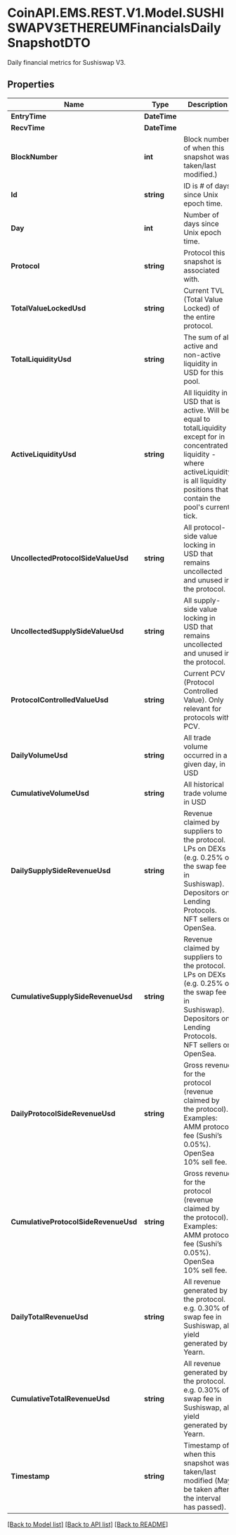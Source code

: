 # CoinAPI.EMS.REST.V1.Model.SUSHISWAPV3ETHEREUMFinancialsDailySnapshotDTO
Daily financial metrics for Sushiswap V3.

## Properties

Name | Type | Description | Notes
------------ | ------------- | ------------- | -------------
**EntryTime** | **DateTime** |  | [optional] 
**RecvTime** | **DateTime** |  | [optional] 
**BlockNumber** | **int** | Block number of when this snapshot was taken/last modified.) | [optional] 
**Id** | **string** | ID is # of days since Unix epoch time. | [optional] 
**Day** | **int** | Number of days since Unix epoch time. | [optional] 
**Protocol** | **string** | Protocol this snapshot is associated with. | [optional] 
**TotalValueLockedUsd** | **string** | Current TVL (Total Value Locked) of the entire protocol. | [optional] 
**TotalLiquidityUsd** | **string** | The sum of all active and non-active liquidity in USD for this pool. | [optional] 
**ActiveLiquidityUsd** | **string** | All liquidity in USD that is active. Will be equal to totalLiquidity except for in concentrated liquidity - where activeLiquidity is all liquidity positions that contain the pool&#39;s current tick. | [optional] 
**UncollectedProtocolSideValueUsd** | **string** | All protocol-side value locking in USD that remains uncollected and unused in the protocol. | [optional] 
**UncollectedSupplySideValueUsd** | **string** | All supply-side value locking in USD that remains uncollected and unused in the protocol. | [optional] 
**ProtocolControlledValueUsd** | **string** | Current PCV (Protocol Controlled Value). Only relevant for protocols with PCV. | [optional] 
**DailyVolumeUsd** | **string** | All trade volume occurred in a given day, in USD | [optional] 
**CumulativeVolumeUsd** | **string** | All historical trade volume in USD | [optional] 
**DailySupplySideRevenueUsd** | **string** | Revenue claimed by suppliers to the protocol. LPs on DEXs (e.g. 0.25% of the swap fee in Sushiswap). Depositors on Lending Protocols. NFT sellers on OpenSea. | [optional] 
**CumulativeSupplySideRevenueUsd** | **string** | Revenue claimed by suppliers to the protocol. LPs on DEXs (e.g. 0.25% of the swap fee in Sushiswap). Depositors on Lending Protocols. NFT sellers on OpenSea. | [optional] 
**DailyProtocolSideRevenueUsd** | **string** | Gross revenue for the protocol (revenue claimed by the protocol). Examples: AMM protocol fee (Sushi’s 0.05%). OpenSea 10% sell fee. | [optional] 
**CumulativeProtocolSideRevenueUsd** | **string** | Gross revenue for the protocol (revenue claimed by the protocol). Examples: AMM protocol fee (Sushi’s 0.05%). OpenSea 10% sell fee. | [optional] 
**DailyTotalRevenueUsd** | **string** | All revenue generated by the protocol. e.g. 0.30% of swap fee in Sushiswap, all yield generated by Yearn. | [optional] 
**CumulativeTotalRevenueUsd** | **string** | All revenue generated by the protocol. e.g. 0.30% of swap fee in Sushiswap, all yield generated by Yearn. | [optional] 
**Timestamp** | **string** | Timestamp of when this snapshot was taken/last modified (May be taken after the interval has passed). | [optional] 

[[Back to Model list]](../README.md#documentation-for-models) [[Back to API list]](../README.md#documentation-for-api-endpoints) [[Back to README]](../README.md)

